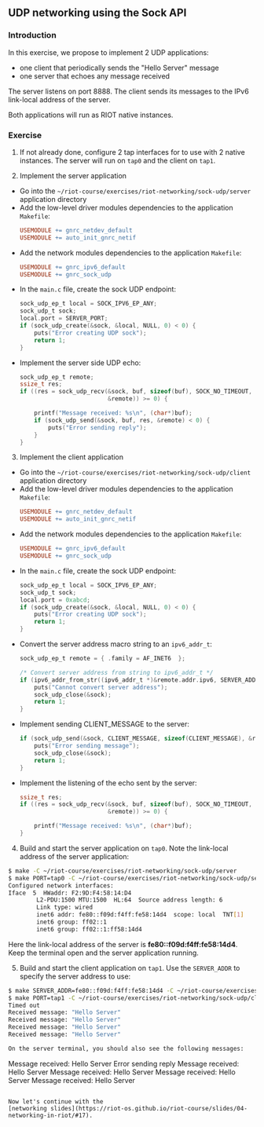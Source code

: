 ## UDP networking using the Sock API

### Introduction

In this exercise, we propose to implement 2 UDP applications:
- one client that periodically sends the "Hello Server" message
- one server that echoes any message received

The server listens on port 8888. The client sends its messages to the IPv6
link-local address of the server.

Both applications will run as RIOT native instances.

### Exercise

1. If not already done, configure 2 tap interfaces for to use with 2 native
  instances. The server will run on `tap0` and the client on `tap1`.

2. Implement the server application

  - Go into the `~/riot-course/exercises/riot-networking/sock-udp/server` application
    directory
  - Add the low-level driver modules dependencies to the application `Makefile`:
    ```mk
    USEMODULE += gnrc_netdev_default
    USEMODULE += auto_init_gnrc_netif
    ```
  - Add the network modules dependencies to the application `Makefile`:
    ```mk
    USEMODULE += gnrc_ipv6_default
    USEMODULE += gnrc_sock_udp
    ```
  - In the `main.c` file, create the sock UDP endpoint:
    ```c
    sock_udp_ep_t local = SOCK_IPV6_EP_ANY;
    sock_udp_t sock;
    local.port = SERVER_PORT;
    if (sock_udp_create(&sock, &local, NULL, 0) < 0) {
        puts("Error creating UDP sock");
        return 1;
    }
    ```
  - Implement the server side UDP echo:
    ```c
    sock_udp_ep_t remote;
    ssize_t res;
    if ((res = sock_udp_recv(&sock, buf, sizeof(buf), SOCK_NO_TIMEOUT,
                             &remote)) >= 0) {

        printf("Message received: %s\n", (char*)buf);
        if (sock_udp_send(&sock, buf, res, &remote) < 0) {
            puts("Error sending reply");
        }
    }
    ```

3. Implement the client application

  - Go into the `~/riot-course/exercises/riot-networking/sock-udp/client` application
    directory
  - Add the low-level driver modules dependencies to the application `Makefile`:
    ```mk
    USEMODULE += gnrc_netdev_default
    USEMODULE += auto_init_gnrc_netif
    ```
  - Add the network modules dependencies to the application `Makefile`:
    ```mk
    USEMODULE += gnrc_ipv6_default
    USEMODULE += gnrc_sock_udp
    ```
  - In the `main.c` file, create the sock UDP endpoint:
    ```c
    sock_udp_ep_t local = SOCK_IPV6_EP_ANY;
    sock_udp_t sock;
    local.port = 0xabcd;
    if (sock_udp_create(&sock, &local, NULL, 0) < 0) {
        puts("Error creating UDP sock");
        return 1;
    }
    ```
  - Convert the server address macro string to an `ipv6_addr_t`:
    ```c
    sock_udp_ep_t remote = { .family = AF_INET6  };

    /* Convert server address from string to ipv6_addr_t */
    if (ipv6_addr_from_str((ipv6_addr_t *)&remote.addr.ipv6, SERVER_ADDR) == NULL) {
        puts("Cannot convert server address");
        sock_udp_close(&sock);
        return 1;
    }
    ```
  - Implement sending CLIENT_MESSAGE to the server:
    ```c
    if (sock_udp_send(&sock, CLIENT_MESSAGE, sizeof(CLIENT_MESSAGE), &remote) < 0) {
        puts("Error sending message");
        sock_udp_close(&sock);
        return 1;
    }
    ```
  - Implement the listening of the echo sent by the server:
    ```c
    ssize_t res;
    if ((res = sock_udp_recv(&sock, buf, sizeof(buf), SOCK_NO_TIMEOUT,
                             &remote)) >= 0) {

        printf("Message received: %s\n", (char*)buf);
    }
    ```

4. Build and start the server application on `tap0`. Note the link-local address of the
  server application:
  ```sh
  $ make -C ~/riot-course/exercises/riot-networking/sock-udp/server
  $ make PORT=tap0 -C ~/riot-course/exercises/riot-networking/sock-udp/server term
  Configured network interfaces:
  Iface  5  HWaddr: F2:9D:F4:58:14:D4
          L2-PDU:1500 MTU:1500  HL:64  Source address length: 6
          Link type: wired
          inet6 addr: fe80::f09d:f4ff:fe58:14d4  scope: local  TNT[1]
          inet6 group: ff02::1
          inet6 group: ff02::1:ff58:14d4
  ```
  Here the link-local address of the server is **fe80::f09d:f4ff:fe58:14d4**.
  Keep the terminal open and the server application running.

5. Build and start the client application on `tap1`. Use the `SERVER_ADDR` to
  specify the server address to use:
  ```sh
  $ make SERVER_ADDR=fe80::f09d:f4ff:fe58:14d4 -C ~/riot-course/exercises/riot-networking/sock-udp/client
  $ make PORT=tap1 -C ~/riot-course/exercises/riot-networking/sock-udp/client term
  Timed out
  Received message: "Hello Server"
  Received message: "Hello Server"
  Received message: "Hello Server"
  Received message: "Hello Server"

  On the server terminal, you should also see the following messages:
  ```
  Message received: Hello Server
  Error sending reply
  Message received: Hello Server
  Message received: Hello Server
  Message received: Hello Server
  Message received: Hello Server
  ```

Now let's continue with the
[networking slides](https://riot-os.github.io/riot-course/slides/04-networking-in-riot/#17).
